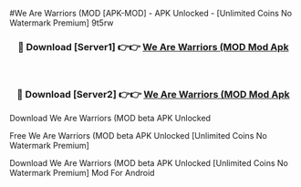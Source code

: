 #We Are Warriors (MOD [APK-MOD] - APK Unlocked - [Unlimited Coins No Watermark Premium] 9t5rw



<div align="center">

<h3>🔴 Download [Server1] 👉👉 <a href="https://momento.my/?title=We_Are_Warriors_(MOD">We Are Warriors (MOD Mod Apk</a></h3><br>

<h3>🔴 Download [Server2] 👉👉 <a href="https://momento.my/?title=We_Are_Warriors_(MOD">We Are Warriors (MOD Mod Apk</a></h3>
</div>



Download We Are Warriors (MOD beta APK Unlocked

Free We Are Warriors (MOD beta APK Unlocked [Unlimited Coins No Watermark Premium]

Download We Are Warriors (MOD beta APK Unlocked [Unlimited Coins No Watermark Premium] Mod For Android
